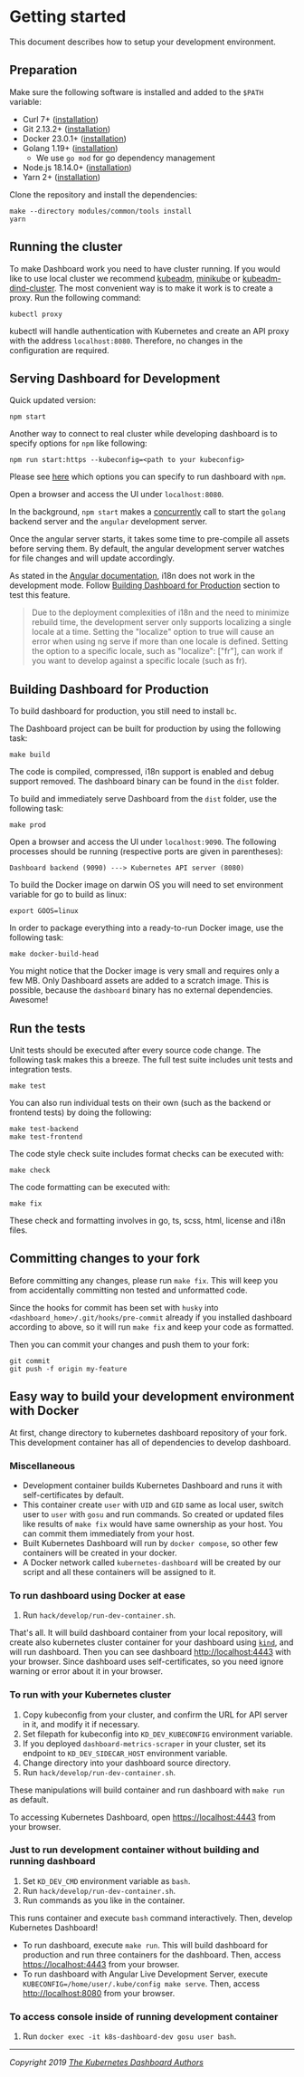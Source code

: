 # Getting started

This document describes how to setup your development environment.

## Preparation

Make sure the following software is installed and added to the `$PATH` variable:

* Curl 7+ ([installation](https://curl.se/docs/install.html))
* Git 2.13.2+ ([installation](https://git-scm.com/downloads))
* Docker 23.0.1+ ([installation](https://docs.docker.com/engine/installation/linux/docker-ce/ubuntu/))
* Golang 1.19+ ([installation](https://golang.org/dl/))
  * We use `go mod` for go dependency management
* Node.js 18.14.0+ ([installation](https://nodejs.org/en/download))
* Yarn 2+ ([installation](https://yarnpkg.com/getting-started/install))

Clone the repository and install the dependencies:

```shell
make --directory modules/common/tools install
yarn
```

## Running the cluster

To make Dashboard work you need to have cluster running. If you would like to use local cluster we recommend [kubeadm](https://kubernetes.io/docs/setup/independent/create-cluster-kubeadm/), [minikube](https://kubernetes.io/docs/getting-started-guides/minikube/) or [kubeadm-dind-cluster](https://github.com/Mirantis/kubeadm-dind-cluster). The most convenient way is to make it work is to create a proxy. Run the following command:

```shell
kubectl proxy
```

kubectl will handle authentication with Kubernetes and create an API proxy with the address `localhost:8080`. Therefore, no changes in the configuration are required.

## Serving Dashboard for Development

Quick updated version:

```shell
npm start
```

Another way to connect to real cluster while developing dashboard is to specify options for `npm` like following:

```shell
npm run start:https --kubeconfig=<path to your kubeconfig>
```

Please see [here](https://github.com/kubernetes/dashboard/blob/master/.npmrc) which options you can specify to run dashboard with `npm`.

Open a browser and access the UI under `localhost:8080`.

In the background, `npm start` makes a [concurrently](https://github.com/open-cli-tools/concurrently) call to start the `golang` backend server and the `angular` development server.

Once the angular server starts, it takes some time to pre-compile all assets before serving them. By default, the angular development server watches for file changes and will update accordingly.

As stated in the [Angular documentation](https://angular.io/guide/i18n#generate-app-versions-for-each-locale), i18n does not work in the development mode.
Follow [Building Dashboard for Production](#building-dashboard-for-production) section to test this feature.

> Due to the deployment complexities of i18n and the need to minimize rebuild time, the development server only supports localizing a single locale at a time. Setting the "localize" option to true will cause an error when using ng serve if more than one locale is defined. Setting the option to a specific locale, such as "localize": ["fr"], can work if you want to develop against a specific locale (such as fr).

## Building Dashboard for Production

To build dashboard for production, you still need to install `bc`.

The Dashboard project can be built for production by using the following task:

```shell
make build
```

The code is compiled, compressed, i18n support is enabled and debug support removed. The dashboard binary can be found in the `dist` folder.

To build and immediately serve Dashboard from the `dist` folder, use the following task:

```shell
make prod
```

Open a browser and access the UI under `localhost:9090`. The following processes should be running (respective ports are given in parentheses):

`Dashboard backend (9090) ---> Kubernetes API server (8080)`

To build the Docker image on darwin OS you will need to set environment variable for go to build as linux:

```shell
export GOOS=linux
```

In order to package everything into a ready-to-run Docker image, use the following task:

```shell
make docker-build-head
```

You might notice that the Docker image is very small and requires only a few MB. Only Dashboard assets are added to a scratch image. This is possible, because the `dashboard` binary has no external dependencies. Awesome!

## Run the tests

Unit tests should be executed after every source code change. The following task makes this a breeze. The full test suite includes unit tests and integration tests.

```shell
make test
```

You can also run individual tests on their own (such as the backend or frontend tests) by doing the following:

```shell
make test-backend
make test-frontend
```

The code style check suite includes format checks can be executed with:

```shell
make check
```

The code formatting can be executed with:

```shell
make fix
```

These check and formatting involves in go, ts, scss, html, license and i18n files.

## Committing changes to your fork

Before committing any changes, please run `make fix`. This will keep you from accidentally committing non tested and unformatted code.

Since the hooks for commit has been set with `husky` into `<dashboard_home>/.git/hooks/pre-commit` already if you installed dashboard according to above, so it will run `make fix` and keep your code as formatted.

Then you can commit your changes and push them to your fork:

```shell
git commit
git push -f origin my-feature
```

## Easy way to build your development environment with Docker

At first, change directory to kubernetes dashboard repository of your fork.
This development container has all of dependencies to develop dashboard.

### Miscellaneous

* Development container builds Kubernetes Dashboard and runs it with self-certificates by default.
* This container create `user` with `UID` and `GID` same as local user, switch user to `user` with `gosu` and run commands. So created or updated files like results of `make fix` would have same ownership as your host. You can commit them immediately from your host.
* Built Kubernetes Dashboard will run by `docker compose`, so other few containers will be created in your docker.
* A Docker network called `kubernetes-dashboard` will be created by our script and all these containers will be assigned to it.

### To run dashboard using Docker at ease

1. Run `hack/develop/run-dev-container.sh`.

That's all. It will build dashboard container from your local repository, will create also kubernetes cluster container for your dashboard using [`kind`](https://github.com/kubernetes-sigs/kind), and will run dashboard.
Then you can see dashboard <http://localhost:4443> with your browser. Since dashboard uses self-certificates, so you need ignore warning or error about it in your browser.

### To run with your Kubernetes cluster

1. Copy kubeconfig from your cluster, and confirm the URL for API server in it, and modify it if necessary.
2. Set filepath for kubeconfig into `KD_DEV_KUBECONFIG` environment variable.
3. If you deployed `dashboard-metrics-scraper` in your cluster, set its endpoint to `KD_DEV_SIDECAR_HOST` environment variable.
4. Change directory into your dashboard source directory.
5. Run `hack/develop/run-dev-container.sh`.

These manipulations will build container and run dashboard with `make run` as default.

To accessing Kubernetes Dashboard, open <https://localhost:4443> from your browser.

### Just to run development container without building and running dashboard

1. Set `KD_DEV_CMD` environment variable as `bash`.
2. Run `hack/develop/run-dev-container.sh`.
3. Run commands as you like in the container.

This runs container and execute `bash` command interactively. Then, develop Kubernetes Dashboard!

* To run dashboard, execute `make run`. This will build dashboard for production and run three containers for the dashboard.
  Then, access <https://localhost:4443> from your browser.
* To run dashboard with Angular Live Development Server, execute `KUBECONFIG=/home/user/.kube/config make serve`.
  Then, access <http://localhost:8080> from your browser.

### To access console inside of running development container

1. Run `docker exec -it k8s-dashboard-dev gosu user bash`.

---

_Copyright 2019 [The Kubernetes Dashboard Authors](https://github.com/kubernetes/dashboard/graphs/contributors)_
